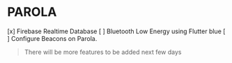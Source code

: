 # PAROLA

[x] Firebase Realtime Database
[ ] Bluetooth Low Energy using Flutter blue
[ ] Configure Beacons on Parola.

> There will be more features to be added next few days
